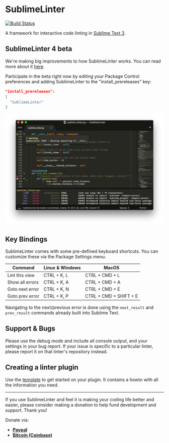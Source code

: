 SublimeLinter
=============

[![Build Status](https://img.shields.io/travis/SublimeLinter/SublimeLinter/master.svg)](https://travis-ci.org/SublimeLinter/SublimeLinter)

A framework for interactive code linting in [Sublime Text 3](http://sublimetext.com/3).


## SublimeLinter 4 beta

We're making big improvements to how SublimeLinter works. You can read more about it [here](https://raw.githubusercontent.com/SublimeLinter/SublimeLinter/master/messages/4.0.0-rc.1.txt).

Participate in the beta right now by editing your Package Control preferences and adding SublimeLinter to the "install_prereleases" key:  
```json
"install_prereleases":
[
  "SublimeLinter"
]
```

<img src="https://raw.githubusercontent.com/SublimeLinter/SublimeLinter/master/docs/screenshot.png" width="848">


## Key Bindings

SublimeLinter comes with some pre-defined keyboard shortcuts. You can customize these via the Package Settings menu.

| Command         | Linux & Windows  | MacOS                  |
|-----------------|------------------|------------------------|
| Lint this view  | CTRL + K, L      | CTRL + CMD + L         |
| Show all errors | CTRL + K, A      | CTRL + CMD + A         |
| Goto next error | CTRL + K, N      | CTRL + CMD + E         |
| Goto prev error | CTRL + K, P      | CTRL + CMD + SHIFT + E |

Navigating to the next/previous error is done using the `next_result` and `prev_result` commands already built into Sublime Text.


## Support & Bugs

Please use the debug mode and include all console output, and your settings in your bug report. If your issue is specific to a particular linter, please report it on that linter's repository instead.


## Creating a linter plugin

Use the [template](https://github.com/SublimeLinter/SublimeLinter-template) to get started on your plugin. It contains a howto with all the information you need.

---------------------------


If you use SublimeLinter and feel it is making your coding life better and easier, please consider making a donation to help fund development and support. Thank you!

Donate via: 
* [**Paypal**](https://www.paypal.com/cgi-bin/webscr?cmd=_s-xclick&hosted_button_id=FK7SKD3X8N7BU)
* [**Bitcoin (Coinbase)**](https://www.coinbase.com/groteworld)
